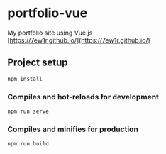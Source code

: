 # portfolio-vue

My portfolio site using Vue.js  
[https://7ew1r.github.io/](https://7ew1r.github.io/)

## Project setup
```
npm install
```

### Compiles and hot-reloads for development
```
npm run serve
```

### Compiles and minifies for production
```
npm run build
```
